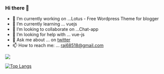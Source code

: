 ### Hi there 👋

- 🔭 I’m currently working on ...Lotus - Free Wordpress Theme for blogger
- 🌱 I’m currently learning ... vuejs
- 👯 I’m looking to collaborate on ...Chat-app
- 🤔 I’m looking for help with ... vue-js
- 💬 Ask me about ... on   [twitter](https://twitter.com/Adityar01842652)
- 📫 How to reach me: ...  raj68518@gmail.com


<!--
**raj68518/raj68518** is a ✨ _special_ ✨ repository because its `README.md` (this file) appears on your GitHub profile.

Here are some ideas to get you started:
- 😄 Pronouns: ...
- ⚡ Fun fact: ...
-->

<img src="https://github-readme-stats.vercel.app/api?username=Adityapanther&&show_icons=true&title_color=151515&icon_color=bb2acf&text_color=000000&bg_color=ffffff">

[![Top Langs](https://github-readme-stats.vercel.app/api/top-langs/?username=adityapanther&layout=compact)](https://github.com/anuraghazra/github-readme-stats)
